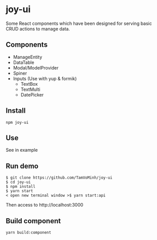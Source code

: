 # joy-ui
Some React components which have been designed for serving basic CRUD actions to manage data.

## Components
* ManageEntity
* DataTable
* Modal/ModelProvider
* Spiner
* Inputs (Use with yup & formik)
    * TextBox
    * TextMulti
    * DatePicker

## Install
```shell
npm joy-ui
```

## Use
See in example

## Run demo
```shell
$ git clone https://github.com/TamVoMinh/joy-ui
$ cd joy-ui
$ npm install
$ yarn start
< open new terminal window >$ yarn start:api
```
Then access to http://localhost:3000

## Build component
```shell
yarn build:component
```


